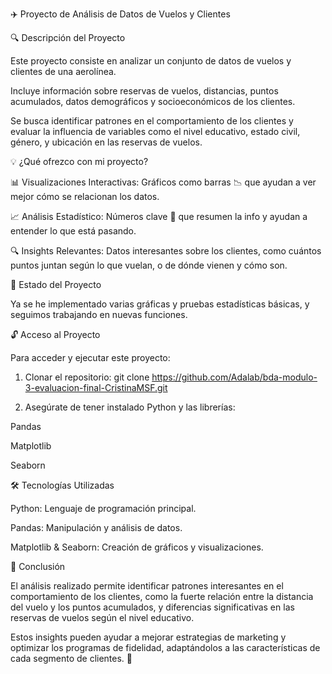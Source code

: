 ✈️ Proyecto de Análisis de Datos de Vuelos y Clientes




🔍 Descripción del Proyecto

Este proyecto consiste en analizar un conjunto de datos de vuelos y clientes de una aerolínea.

Incluye información sobre reservas de vuelos, distancias, puntos acumulados, datos demográficos y socioeconómicos de los clientes.

Se busca identificar patrones en el comportamiento de los clientes y evaluar la influencia de variables como el nivel educativo, estado civil, género, y ubicación en las reservas de vuelos.



💡 ¿Qué ofrezco con mi proyecto?

📊 Visualizaciones Interactivas: Gráficos como barras 📉 que ayudan a ver mejor cómo se relacionan los datos.

📈 Análisis Estadístico: Números clave 📐 que resumen la info y ayudan a entender lo que está pasando.

🔍 Insights Relevantes: Datos interesantes sobre los clientes, como cuántos puntos juntan según lo que vuelan, o de dónde vienen y cómo son.



🚀 Estado del Proyecto

Ya se he implementado varias gráficas y pruebas estadísticas básicas, y seguimos trabajando en nuevas funciones.



🔓 Acceso al Proyecto

Para acceder y ejecutar este proyecto:

1. Clonar el repositorio: git clone https://github.com/Adalab/bda-modulo-3-evaluacion-final-CristinaMSF.git

2. Asegúrate de tener instalado Python y las librerías:

Pandas

Matplotlib

Seaborn



🛠️ Tecnologías Utilizadas

Python: Lenguaje de programación principal.

Pandas: Manipulación y análisis de datos.

Matplotlib & Seaborn: Creación de gráficos y visualizaciones.




📝 Conclusión

El análisis realizado permite identificar patrones interesantes en el comportamiento de los clientes, como la fuerte relación entre la distancia del vuelo y los puntos acumulados, y diferencias significativas en las reservas de vuelos según el nivel educativo.

Estos insights pueden ayudar a mejorar estrategias de marketing y optimizar los programas de fidelidad, adaptándolos a las características de cada segmento de clientes. 🚀

